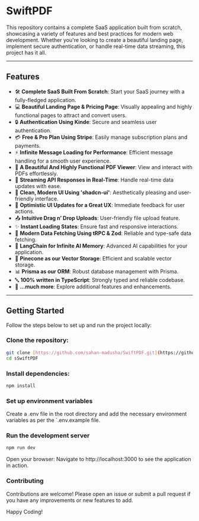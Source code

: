 # SwiftPDF

This repository contains a complete SaaS application built from scratch, showcasing a variety of features and best practices for modern web development. Whether you're looking to create a beautiful landing page, implement secure authentication, or handle real-time data streaming, this project has it all.

---

## Features

- 🛠️ **Complete SaaS Built From Scratch**: Start your SaaS journey with a fully-fledged application.
- 💻 **Beautiful Landing Page & Pricing Page**: Visually appealing and highly functional pages to attract and convert users.
- 🔒 **Authentication Using Kinde**: Secure and seamless user authentication.
- 💳 **Free & Pro Plan Using Stripe**: Easily manage subscription plans and payments.
- ⚡ **Infinite Message Loading for Performance**: Efficient message handling for a smooth user experience.
- 📄 **A Beautiful And Highly Functional PDF Viewer**: View and interact with PDFs effortlessly.
- 🔄 **Streaming API Responses in Real-Time**: Handle real-time data updates with ease.
- 🎨 **Clean, Modern UI Using 'shadcn-ui'**: Aesthetically pleasing and user-friendly interface.
- 🚀 **Optimistic UI Updates for a Great UX**: Immediate feedback for user actions.
- 📤 **Intuitive Drag n’ Drop Uploads**: User-friendly file upload feature.
- ✨ **Instant Loading States**: Ensure fast and responsive interactions.
- 🔧 **Modern Data Fetching Using tRPC & Zod**: Reliable and type-safe data fetching.
- 🧠 **LangChain for Infinite AI Memory**: Advanced AI capabilities for your application.
- 🌲 **Pinecone as our Vector Storage**: Efficient and scalable vector storage.
- 📊 **Prisma as our ORM**: Robust database management with Prisma.
- 🔤 **100% written in TypeScript**: Strongly typed and reliable codebase.
- 🎁 **...much more**: Explore additional features and enhancements.

---

## Getting Started

Follow the steps below to set up and run the project locally:

### Clone the repository:
```bash
git clone [https://github.com/sahan-madusha/SwiftPDF.git](https://github.com/sahan-madusha/SwiftPDF.git)
cd sSwiftPDF
```

### Install dependencies:
```bash
npm install
```

### Set up environment variables
Create a .env file in the root directory and add the necessary environment variables as per the `.env.example file.

### Run the development server
```bash
npm run dev
```
Open your browser: Navigate to http://localhost:3000 to see the application in action.

### Contributing
Contributions are welcome! Please open an issue or submit a pull request if you have any improvements or new features to add.

Happy Coding!
